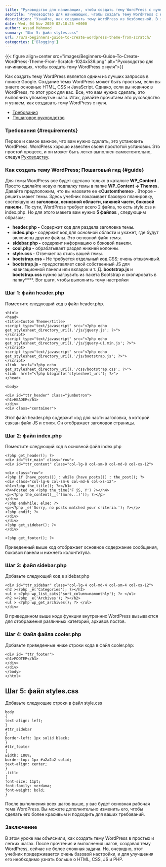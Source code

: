 ```yaml
---
title: "Руководство для начинающих, чтобы создать тему WordPress с нуля" 
seoTitle: "Руководство для начинающих, чтобы создать тему WordPress с нуля" 
description: "Узнайте, как создавать тему WordPress из безболезной. В этом уроке мы объяснили процесс в простых шагах." 
date: Wed, 04 Nov 2020 02:18:25 +0000
author: Assad Mahmood
summary: "Шаг 5: файл styles.css" 
url: /ru/a-beginners-guide-to-create-wordpress-theme-from-scratch/
categories: ['Blogging']
---
```


{{< figure align=center src="images/Beginners-Guide-To-Create-WordPress-Theme-From-Scratch-1024x536.png" alt="Руководство для начинающих, чтобы создать тему WordPress с нуля">}}

Как создать тему WordPress является одним из лучших запросов в поиске Google. Создание темы WordPress может быть простым, если вы знаете основные HTML, CSS и JavaScript. Однако, если вы новичок в WordPress, то этот урок для вас. Все, что вам нужно сделать, это выполнить упомянутые шаги. Итак, давайте прочитаем это руководство и узнаем, как создавать тему WordPress с нуля.
  * [Требования][1]
  * [Пошаговое руководство][2]


### Требования {#requirements}

Первое и самое важное, что вам нужно сделать, это установить WordPress. WordPress хорошо известен своей простотой установки. Это простой процесс, и он может быть легко выполнен самостоятельно, следуя [Руководству][3].


### Как создать тему WordPress; Пошаговый гид {#guide}

Для темы WordPress все будет сделано только в каталоге  **WP_Content** . Просто сделайте новую подпалку темы в папке  **WP_Content → Themes.**  Давайте предположим, что вы назовите ее **«Customtheme»**  .
Второе - решить макет темы. Здесь учебник показывает базовую планировку, состоящую из  **заголовка, основной области, нижней части, боковой панели**  .
По сути, WordPress требует всего 2 файла, то есть style.css и index.php. Но для этого макета вам нужно  **5 файлов**  , следующим образом;
*  **header.php -**  Содержит код для раздела заголовка темы.
*  **index.php -**  содержит код для основной области и укажет, где будут включены другие файлы. Это основной файл темы.
*  **sidebar.php -**  содержит информацию о боковой панели.
*  **cool.php -**  обрабатывает раздел нижней колонны.
*  **style.css -**  Отвечает за стиль вашей темы.
*  **bootstrap.css -**  Не требуется отдельный код CSS; очень отзывчивый.
*  **bootstrap.js -**  предоставляет свой собственный JS для навигационной панели или вкладок и т. Д.
 **bootstrap.js** и **bootstrap.css** нужно загрузить из пакета Bootstrap и скопировать в папку****.
Вот шаги, чтобы выполнить тему настройки

### Шаг 1: файл header.php
Поместите следующий код в файл header.php.
```
<html>
<head>
<title>Custom Theme</title>
<script type="text/javascript" src="<?php echo get_stylesheet_directory_uri().'/js/jquery.js'; ?>">
</script>
<script type="text/javascript" src="<?php echo get_stylesheet_directory_uri().'/js/jquery-ui.min.js'; ?>">
</script>
<script type="text/javascript" src="<?php echo get_stylesheet_directory_uri().'/js/bootstrap.js'; ?>">
</script>
<link  href="<?php echo get_stylesheet_directory_uri().'/css/bootstrap.css'; ?>">
<link  href="<?php bloginfo('stylesheet_url'); ?>">
</head>

<body>

<div id="ttr_header" class="jumbotron">
<h1>HEADER</h1>
</div>
<div class="container">
```
Этот файл header.php содержит код для части заголовка, в которой связан файл JS и стиля. Он отображает заголовок страницы.

### Шаг 2: файл index.php
Поместите следующий код в основной файл index.php
```
<?php get_header(); ?>
<div id="ttr_main" class="row">
<div id="ttr_content" class="col-lg-8 col-sm-8 col-md-8 col-xs-12">

<div class="row">
<?php if (have_posts()) : while (have_posts()) : the_post(); ?>
<div class="col-lg-6 col-sm-6 col-md-6 col-xs-12">
<h1><?php the_title(); ?></h1>
<h4>Posted on <?php the_time('F jS, Y') ?></h4>
<p><?php the_content(__('(more...)')); ?></p>
</div>
<?php endwhile; else: ?>
<p><?php _e('Sorry, no posts matched your criteria.'); ?></p>
<?php endif; ?>
</div>
</div>
<?php get_sidebar(); ?>
</div>

<?php get_footer(); ?>
```
Приведенный выше код отображает основное содержание сообщения, боковой панели и нижнего колонтитула.

### Шаг 3: файл sidebar.php
Добавьте следующий код в sidebar.php
```
<div id="ttr_sidebar" class="col-lg-4 col-md-4 col-sm-4 col-xs-12">
<h2 ><?php _e('Categories'); ?></h2>
<ul > <?php wp_list_cats('sort_column=namonthly'); ?> </ul>
<h2 ><?php _e('Archives'); ?></h2>
<ul > <?php wp_get_archives(); ?> </ul>
</div>
```
В приведенном выше коде функции внутренних WordPress вызываются для отображения различных категорий, архивов постов.

### Шаг 4: Файл файла cooler.php
Добавьте приведенные ниже строки кода в файл cooler.php:
```
<div id= "ttr_footer">
<h1>FOOTER</h1>
</div>
</div>
</body>
</html>
```

## Шаг 5: файл styles.css
Добавьте следующие строки в файл style.css
```
body
{
text-align: left;
}
#ttr_sidebar
{
border-left: 1px solid black;
}
#ttr_footer
{
width: 100%;
border-top: 1px #a2a2a2 solid;
text-align: center;
}
.title
{
font-size: 11pt;
font-family: verdana;
font-weight: bold;
}
```
После выполнения всех шагов выше, у вас будет основная рабочая тема WordPress. Вы можете дополнительно изменить его, чтобы сделать его более красивым и подходить для ваших требований.

### Заключение
В этом уроке мы объяснили, как создать тему WordPress в простых и легких шагах. После прочтения и выполнения шагов, создавая тему WordPress, сейчас не более сложная задача. Но, очевидно, этот учебник придерживается очень базовой настройки, и для улучшения его необходимо узнать больше о HTML, CSS, JS и PHP.



 [1]: #requirements
 [2]: #guide
 [3]: https://products.containerize.com/blogging/wordpress
